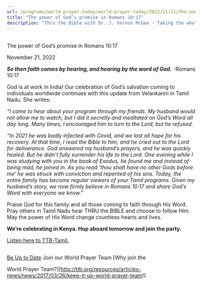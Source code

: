 ```yaml
---
url: /programs/world-prayer-today/world-prayer-today/2022/11/21/the-power-of-god-s-promise-in-romans-10-17
title: "The power of God’s promise in Romans 10:17"
description: "Thru the Bible with Dr. J. Vernon McGee - Taking the whole Word to the whole world"
---
```







## 
 The power of God’s promise in Romans 10:17


November 21, 2022




***So then faith comes by hearing, and hearing by the word of God.*** -Romans 10:17 

 God is at work in India! Our celebration of God’s salvation coming to individuals worldwide continues with this update from Velankanni in Tamil Nadu. She writes: 

 *“I came to hear about your program through my friends. My husband would not allow me to watch, but I did it secretly and meditated on God’s Word all day long. Many times, I encouraged him to turn to the Lord, but he refused.*

*“In 2021 he was badly infected with Covid, and we lost all hope for his recovery. At that time, I read the Bible to him, and he cried out to the Lord for deliverance. God answered my husband’s prayers, and he was quickly healed. But he didn’t fully surrender his life to the Lord. One evening while I was studying with you in the book of Exodus, he found me and instead of being mad, he joined in. As you read ‘thou shalt have no other Gods before me’ he was struck with conviction and repented of his sins. Today, the entire family has become regular viewers of your Tamil programs. Given my husband’s story, we now firmly believe in Romans 10:17 and share God’s Word with everyone we know.”* 

 Praise God for this family and all those coming to faith through His Word. Pray others in Tamil Nadu hear THRU the BIBLE and choose to follow Him. May the power of His Word change countless hearts and lives. 

 **We’re celebrating in Kenya. Hop aboard tomorrow and join the party.**

[Listen here to TTB-Tamil.](https://ttb.twr.org/home/day,0418/language,TAM)







## 




[Be Up to Date](http://feeds.feedburner.com/WorldPrayerToday "World Prayer Today RSS Feed")
Join our World Prayer Team
[Why join the  

World Prayer Team?](http://ttb.org/resources/articles-news/news/2017/03/26/keep-it-up-world-prayer-team!)




